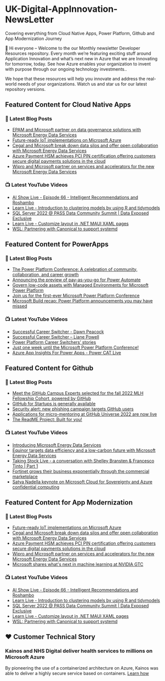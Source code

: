 # UK-Digital-AppInnovation-NewsLetter

Covering everything from Cloud Native Apps, Power Platform, Github and App Modernization Journey

👋 Hi everyone – Welcome to the our Monthly newsletter Developer Resources repository. Every month we’re featuring exciting stuff around Application Innovation and what’s next new in Azure that we are Innovating for tomorrow, today. See how Azure enables your organization to invent with purpose through our ongoing technology investments..


We hope that these resources will help you innovate and address the real-world needs of your organizations. Watch us and star us for our latest repository versions.

## Featured Content for Cloud Native Apps


### 📝 Latest Blog Posts

    
<!-- BLOGCNA:START -->
- [EPAM and Microsoft partner on data governance solutions with Microsoft Energy Data Services](https://azure.microsoft.com/blog/epam-and-microsoft-partner-on-data-governance-solutions-with-microsoft-energy-data-services/)
- [Future-ready IoT implementations on Microsoft Azure](https://azure.microsoft.com/blog/futureready-iot-implementations-on-microsoft-azure/)
- [Cegal and Microsoft break down data silos and offer open collaboration with Microsoft Energy Data Services](https://azure.microsoft.com/blog/cegal-and-microsoft-break-down-data-silos-and-offer-open-collaboration-with-microsoft-energy-data-services/)
- [Azure Payment HSM achieves PCI PIN certification offering customers secure digital payments solutions in the cloud](https://azure.microsoft.com/blog/azure-payment-hsm-achieves-pci-pin-certification-offering-customers-secure-digital-payments-solutions-in-the-cloud/)
- [Wipro and Microsoft partner on services and accelerators for the new Microsoft Energy Data Services](https://azure.microsoft.com/blog/wipro-and-microsoft-partner-on-services-and-accelerators-for-the-new-microsoft-energy-data-services/)
<!-- BLOGCNA:END -->

### 📺 Latest YouTube Videos

 
<!-- YOUTUBECNA:START -->
- [AI Show Live - Episode 66 - Intelligent Recommendations and Roshambo](https://www.youtube.com/watch?v=y2fNWMNqP_Q)
- [Learn Live - Introduction to clustering models by using R and tidymodels](https://www.youtube.com/watch?v=zGY71q-Sujk)
- [SQL Server 2022 @ PASS Data Community Summit | Data Exposed Exclusive](https://www.youtube.com/watch?v=m3S816ls17Q)
- [Learn Live - Customize layout in .NET MAUI XAML pages](https://www.youtube.com/watch?v=p9Oo3aT8wyk)
- [WSL: Partnering with Canonical to support systemd](https://www.youtube.com/watch?v=Ja3qikzd-as)
<!-- YOUTUBECNA:END -->

##  Featured Content for PowerApps
### 📝 Latest Blog Posts
<!-- BLOGPOWER:START -->
- [The Power Platform Conference: A celebration of community, collaboration, and career growth](https://cloudblogs.microsoft.com/powerplatform/2022/09/20/the-power-platform-conference-a-celebration-of-community-collaboration-and-career-growth/)
- [Announcing the preview of pay-as-you-go for Power Automate](https://cloudblogs.microsoft.com/powerplatform/2022/07/21/announcing-the-preview-of-pay-as-you-go-for-power-automate/)
- [Govern low-code assets with Managed Environments for Microsoft Power Platform](https://cloudblogs.microsoft.com/powerplatform/2022/07/12/govern-low-code-assets-with-managed-environments-for-microsoft-power-platform/)
- [Join us for the first-ever Microsoft Power Platform Conference](https://cloudblogs.microsoft.com/powerplatform/2022/07/12/join-us-for-the-first-ever-microsoft-power-platform-conference/)
- [Microsoft Build recap: Power Platform announcements you may have missed](https://cloudblogs.microsoft.com/powerplatform/2022/05/31/microsoft-build-recap-power-platform-announcements-you-may-have-missed/)
<!-- BLOGPOWER:END -->
 ### 📺 Latest YouTube Videos
    
<!-- YOUTUBEPOWER:START -->
- [Successful Career Switcher - Dawn Peacock](https://www.youtube.com/watch?v=wK1dOZh8iNU)
- [Successful Career Switcher – Liane Powell](https://www.youtube.com/watch?v=rAD1Z9TCrFE)
- [Power Platform Career Switchers’ stories](https://www.youtube.com/watch?v=0t60-MRQzRw)
- [Just one week until the Microsoft Power Platform Conference!](https://www.youtube.com/watch?v=Xz1ecvE7nOY)
- [Azure App Insights For Power Apps - Power CAT Live](https://www.youtube.com/watch?v=nokrKJ2SfsE)
<!-- YOUTUBEPOWER:END -->

##  Featured Content for Github
### 📝 Latest Blog Posts
<!-- BLOGGITHUB:START -->
- [Meet the GitHub Campus Experts selected for the fall 2022 MLH Fellowship Cohort, powered by GitHub](https://github.blog/2022-09-23-meet-the-github-campus-experts-selected-for-the-fall-2022-mlh-fellowship-cohort-powered-by-github/)
- [GitHub for Startups is generally available](https://github.blog/2022-09-22-github-for-startups-is-generally-available/)
- [Security alert: new phishing campaign targets GitHub users](https://github.blog/2022-09-21-security-alert-new-phishing-campaign-targets-github-users/)
- [Applications for micro-mentoring at GitHub Universe 2022 are now live](https://github.blog/2022-09-21-applications-for-micro-mentoring-at-github-universe-2022-are-now-live/)
- [The ReadME Project: Built for you!](https://github.blog/2022-09-21-the-readme-project-built-for-you/)
<!-- BLOGGITHUB:END -->
### 📺 Latest YouTube Videos
<!-- YOUTUBEGITHUB:START -->
- [Introducing Microsoft Energy Data Services](https://www.youtube.com/watch?v=2dv-iXQgaq4)
- [Equinor targets data efficiency and a low-carbon future with Microsoft Energy Data Services](https://www.youtube.com/watch?v=cs-qek0Aqmc)
- [Taking Stock Live - a conversation with Shelley Bransten &amp; Francesco Tinto | Part 1](https://www.youtube.com/watch?v=-6vQdsHuruI)
- [Fortinet grows their business exponentially through the commercial marketplace](https://www.youtube.com/watch?v=a7KEsmrEXz8)
- [Satya Nadella keynote on Microsoft Cloud for Sovereignty and Azure confidential computing](https://www.youtube.com/watch?v=L35eKUN4ZZ8)
<!-- YOUTUBEGITHUB:END -->
##  Featured Content for App Modernization
### 📝 Latest Blog Posts
<!-- BLOGAPPMOD:START -->
- [Future-ready IoT implementations on Microsoft Azure](https://azure.microsoft.com/blog/futureready-iot-implementations-on-microsoft-azure/)
- [Cegal and Microsoft break down data silos and offer open collaboration with Microsoft Energy Data Services](https://azure.microsoft.com/blog/cegal-and-microsoft-break-down-data-silos-and-offer-open-collaboration-with-microsoft-energy-data-services/)
- [Azure Payment HSM achieves PCI PIN certification offering customers secure digital payments solutions in the cloud](https://azure.microsoft.com/blog/azure-payment-hsm-achieves-pci-pin-certification-offering-customers-secure-digital-payments-solutions-in-the-cloud/)
- [Wipro and Microsoft partner on services and accelerators for the new Microsoft Energy Data Services](https://azure.microsoft.com/blog/wipro-and-microsoft-partner-on-services-and-accelerators-for-the-new-microsoft-energy-data-services/)
- [Microsoft shares what's next in machine learning at NVIDIA GTC](https://azure.microsoft.com/blog/microsoft-shares-whats-next-in-machine-learning-at-nvidia-gtc/)
<!-- BLOGAPPMOD:END -->
### 📺 Latest YouTube Videos
<!-- YOUTUBEAPPMOD:START -->
- [AI Show Live - Episode 66 - Intelligent Recommendations and Roshambo](https://www.youtube.com/watch?v=y2fNWMNqP_Q)
- [Learn Live - Introduction to clustering models by using R and tidymodels](https://www.youtube.com/watch?v=zGY71q-Sujk)
- [SQL Server 2022 @ PASS Data Community Summit | Data Exposed Exclusive](https://www.youtube.com/watch?v=m3S816ls17Q)
- [Learn Live - Customize layout in .NET MAUI XAML pages](https://www.youtube.com/watch?v=p9Oo3aT8wyk)
- [WSL: Partnering with Canonical to support systemd](https://www.youtube.com/watch?v=Ja3qikzd-as)
<!-- YOUTUBEAPPMOD:END -->


## ♥️ Customer Technical Story 

### Kainos and NHS Digital deliver health services to millions on Microsoft Azure

By pioneering the use of a containerized architecture on Azure, Kainos was able to deliver a highly secure service based on containers. [Learn how](https://customers.microsoft.com/en-us/story/1368348549535774520-kainos-and-nhs-digital-deliver-health-services-to-millions-on-microsoft-azure)

